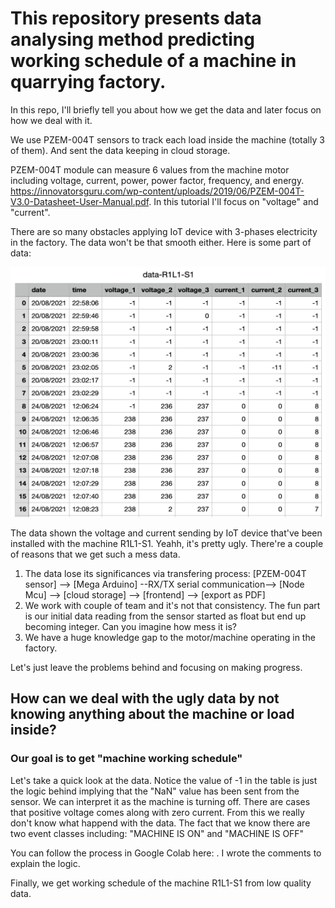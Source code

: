 # This repository presents data analysing method predicting working schedule of a machine in quarrying factory.

In this repo, I'll briefly tell you about how we get the data and later focus on how we deal with it.

We use PZEM-004T sensors to track each load inside the machine (totally 3 of them). And sent the data keeping in cloud storage.

PZEM-004T module can measure 6 values from the machine motor including voltage, current, power, power factor, frequency, and energy. 
https://innovatorsguru.com/wp-content/uploads/2019/06/PZEM-004T-V3.0-Datasheet-User-Manual.pdf. In this tutorial I'll focus on "voltage" and "current". 

There are so many obstacles applying IoT device with 3-phases electricity in the factory. The data won't be that smooth either. Here is some part of data:

<img src="https://github.com/Elstargo00/machine-data-analysis/blob/main/somepart_data.png" width="800" height="400">

The data shown the voltage and current sending by IoT device that've been installed with the machine R1L1-S1. Yeahh, it's pretty ugly. There're a couple of reasons that we get such a mess data.

1. The data lose its significances via transfering process:
[PZEM-004T sensor] --> [Mega Arduino] --RX/TX serial communication--> [Node Mcu] --> [cloud storage] --> [frontend] --> [export as PDF]
2. We work with couple of team and it's not that consistency. The fun part is our initial data reading from the sensor started as float but end up becoming integer. Can you imagine how mess it is?
3. We have a huge knowledge gap to the motor/machine operating in the factory.

Let's just leave the problems behind and focusing on making progress.

## How can we deal with the ugly data by not knowing anything about the machine or load inside?
### Our goal is to get "machine working schedule"

Let's take a quick look at the data.
Notice the value of -1 in the table is just the logic behind implying that the "NaN" value has been sent from the sensor. We can interpret it as the machine is turning off. There are cases that positive voltage comes along with zero current. From this we really don't know what happend with the data. The fact that we know there are two event classes including: "MACHINE IS ON" and "MACHINE IS OFF"

You can follow the process in Google Colab here: . I wrote the comments to explain the logic.

Finally, we get working schedule of the machine R1L1-S1 from low quality data.







